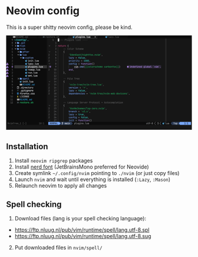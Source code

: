 # Neovim config

This is a super shitty neovim config, please be kind.

![This neovim config in Neovide](neovim.png)

## Installation

1. Install `neovim ripgrep` packages
2. Install [nerd font](https://www.nerdfonts.com/font-downloads) (JetBrainsMono preferred for Neovide)
3. Create symlink `~/.config/nvim` pointing to `./nvim` (or just copy files)
4. Launch `nvim` and wait until everything is installed (`:Lazy`, `:Mason`)
5. Relaunch neovim to apply all changes

## Spell checking

1. Download files (lang is your spell checking language):
- https://ftp.nluug.nl/pub/vim/runtime/spell/lang.utf-8.spl
- https://ftp.nluug.nl/pub/vim/runtime/spell/lang.utf-8.sug
2. Put downloaded files in `nvim/spell/`
